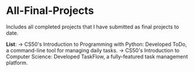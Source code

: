 # All-Final-Projects
Includes all completed projects that I have submitted as final projects to date.

**List**:
-> CS50's Introduction to Programming with Python: Developed ToDo, a command-line tool for managing daily tasks.
-> CS50's Introduction to Computer Science: Developed TaskFlow, a fully-featured task management platform.


